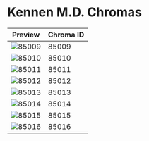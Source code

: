 # Kennen M.D. Chromas

| Preview | Chroma ID |
|---------|-----------|
| ![85009](https://raw.communitydragon.org/latest/plugins/rcp-be-lol-game-data/global/default/v1/champion-chroma-images/85/85009.png) | 85009 |
| ![85010](https://raw.communitydragon.org/latest/plugins/rcp-be-lol-game-data/global/default/v1/champion-chroma-images/85/85010.png) | 85010 |
| ![85011](https://raw.communitydragon.org/latest/plugins/rcp-be-lol-game-data/global/default/v1/champion-chroma-images/85/85011.png) | 85011 |
| ![85012](https://raw.communitydragon.org/latest/plugins/rcp-be-lol-game-data/global/default/v1/champion-chroma-images/85/85012.png) | 85012 |
| ![85013](https://raw.communitydragon.org/latest/plugins/rcp-be-lol-game-data/global/default/v1/champion-chroma-images/85/85013.png) | 85013 |
| ![85014](https://raw.communitydragon.org/latest/plugins/rcp-be-lol-game-data/global/default/v1/champion-chroma-images/85/85014.png) | 85014 |
| ![85015](https://raw.communitydragon.org/latest/plugins/rcp-be-lol-game-data/global/default/v1/champion-chroma-images/85/85015.png) | 85015 |
| ![85016](https://raw.communitydragon.org/latest/plugins/rcp-be-lol-game-data/global/default/v1/champion-chroma-images/85/85016.png) | 85016 |